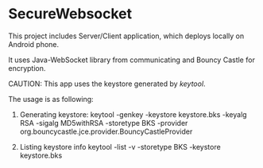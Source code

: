 # SecureWebsocket

This project includes Server/Client application, which deploys locally on Android phone.

It uses Java-WebSocket library from communicating and Bouncy Castle for encryption.

CAUTION:
This app uses the keystore generated by *keytool*.

The usage is as following:
1. Generating keystore:
   keytool -genkey -keystore keystore.bks -keyalg RSA -sigalg MD5withRSA -storetype BKS -provider org.bouncycastle.jce.provider.BouncyCastleProvider

2. Listing keystore info
   keytool -list -v -storetype BKS -keystore keystore.bks
  


